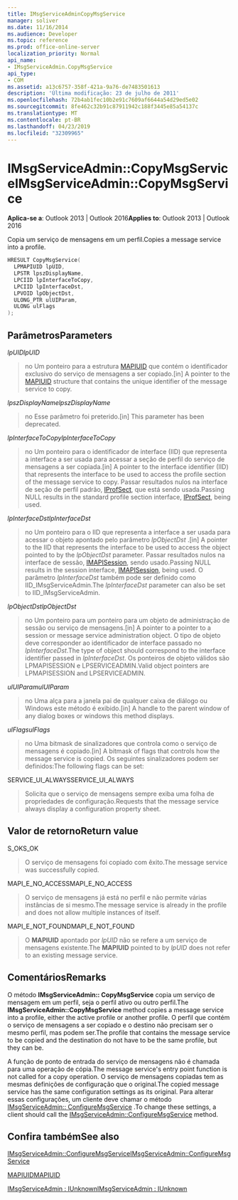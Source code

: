 ```yaml
---
title: IMsgServiceAdminCopyMsgService
manager: soliver
ms.date: 11/16/2014
ms.audience: Developer
ms.topic: reference
ms.prod: office-online-server
localization_priority: Normal
api_name:
- IMsgServiceAdmin.CopyMsgService
api_type:
- COM
ms.assetid: a13c6757-358f-421a-9a76-de7483501613
description: 'Última modificação: 23 de julho de 2011'
ms.openlocfilehash: 72b4ab1fec10b2e91c7609af6644a54d29ed5e02
ms.sourcegitcommit: 8fe462c32b91c87911942c188f3445e85a54137c
ms.translationtype: MT
ms.contentlocale: pt-BR
ms.lasthandoff: 04/23/2019
ms.locfileid: "32309965"
---
```

# <a name="imsgserviceadmincopymsgservice"></a><span data-ttu-id="ef6b7-103">IMsgServiceAdmin::CopyMsgService</span><span class="sxs-lookup"><span data-stu-id="ef6b7-103">IMsgServiceAdmin::CopyMsgService</span></span>

  
  
<span data-ttu-id="ef6b7-104">**Aplica-se a**: Outlook 2013 | Outlook 2016</span><span class="sxs-lookup"><span data-stu-id="ef6b7-104">**Applies to**: Outlook 2013 | Outlook 2016</span></span> 
  
<span data-ttu-id="ef6b7-105">Copia um serviço de mensagens em um perfil.</span><span class="sxs-lookup"><span data-stu-id="ef6b7-105">Copies a message service into a profile.</span></span> 
  
```cpp
HRESULT CopyMsgService(
  LPMAPIUID lpUID,
  LPSTR lpszDisplayName,
  LPCIID lpInterfaceToCopy,
  LPCIID lpInterfaceDst,
  LPVOID lpObjectDst,
  ULONG_PTR ulUIParam,
  ULONG ulFlags
);
```

## <a name="parameters"></a><span data-ttu-id="ef6b7-106">Parâmetros</span><span class="sxs-lookup"><span data-stu-id="ef6b7-106">Parameters</span></span>

 <span data-ttu-id="ef6b7-107">_lpUID_</span><span class="sxs-lookup"><span data-stu-id="ef6b7-107">_lpUID_</span></span>
  
> <span data-ttu-id="ef6b7-108">no Um ponteiro para a estrutura [MAPIUID](mapiuid.md) que contém o identificador exclusivo do serviço de mensagens a ser copiado.</span><span class="sxs-lookup"><span data-stu-id="ef6b7-108">[in] A pointer to the [MAPIUID](mapiuid.md) structure that contains the unique identifier of the message service to copy.</span></span> 
    
 <span data-ttu-id="ef6b7-109">_lpszDisplayName_</span><span class="sxs-lookup"><span data-stu-id="ef6b7-109">_lpszDisplayName_</span></span>
  
> <span data-ttu-id="ef6b7-110">no Esse parâmetro foi preterido.</span><span class="sxs-lookup"><span data-stu-id="ef6b7-110">[in] This parameter has been deprecated.</span></span> 
    
 <span data-ttu-id="ef6b7-111">_lpInterfaceToCopy_</span><span class="sxs-lookup"><span data-stu-id="ef6b7-111">_lpInterfaceToCopy_</span></span>
  
> <span data-ttu-id="ef6b7-112">no Um ponteiro para o identificador de interface (IID) que representa a interface a ser usada para acessar a seção de perfil do serviço de mensagens a ser copiada.</span><span class="sxs-lookup"><span data-stu-id="ef6b7-112">[in] A pointer to the interface identifier (IID) that represents the interface to be used to access the profile section of the message service to copy.</span></span> <span data-ttu-id="ef6b7-113">Passar resultados nulos na interface de seção de perfil padrão, [IProfSect](iprofsectimapiprop.md), que está sendo usada.</span><span class="sxs-lookup"><span data-stu-id="ef6b7-113">Passing NULL results in the standard profile section interface, [IProfSect](iprofsectimapiprop.md), being used.</span></span>
    
 <span data-ttu-id="ef6b7-114">_lpInterfaceDst_</span><span class="sxs-lookup"><span data-stu-id="ef6b7-114">_lpInterfaceDst_</span></span>
  
> <span data-ttu-id="ef6b7-115">no Um ponteiro para o IID que representa a interface a ser usada para acessar o objeto apontado pelo parâmetro _lpObjectDst_ .</span><span class="sxs-lookup"><span data-stu-id="ef6b7-115">[in] A pointer to the IID that represents the interface to be used to access the object pointed to by the  _lpObjectDst_ parameter.</span></span> <span data-ttu-id="ef6b7-116">Passar resultados nulos na interface de sessão, [IMAPISession](imapisessioniunknown.md), sendo usado.</span><span class="sxs-lookup"><span data-stu-id="ef6b7-116">Passing NULL results in the session interface, [IMAPISession](imapisessioniunknown.md), being used.</span></span> <span data-ttu-id="ef6b7-117">O parâmetro _lpInterfaceDst_ também pode ser definido como IID_IMsgServiceAdmin.</span><span class="sxs-lookup"><span data-stu-id="ef6b7-117">The  _lpInterfaceDst_ parameter can also be set to IID_IMsgServiceAdmin.</span></span> 
    
 <span data-ttu-id="ef6b7-118">_lpObjectDst_</span><span class="sxs-lookup"><span data-stu-id="ef6b7-118">_lpObjectDst_</span></span>
  
> <span data-ttu-id="ef6b7-119">no Um ponteiro para um ponteiro para um objeto de administração de sessão ou serviço de mensagens.</span><span class="sxs-lookup"><span data-stu-id="ef6b7-119">[in] A pointer to a pointer to a session or message service administration object.</span></span> <span data-ttu-id="ef6b7-120">O tipo de objeto deve corresponder ao identificador de interface passado no _lpInterfaceDst_.</span><span class="sxs-lookup"><span data-stu-id="ef6b7-120">The type of object should correspond to the interface identifier passed in  _lpInterfaceDst_.</span></span> <span data-ttu-id="ef6b7-121">Os ponteiros de objeto válidos são LPMAPISESSION e LPSERVICEADMIN.</span><span class="sxs-lookup"><span data-stu-id="ef6b7-121">Valid object pointers are LPMAPISESSION and LPSERVICEADMIN.</span></span>
    
 <span data-ttu-id="ef6b7-122">_ulUIParam_</span><span class="sxs-lookup"><span data-stu-id="ef6b7-122">_ulUIParam_</span></span>
  
> <span data-ttu-id="ef6b7-123">no Uma alça para a janela pai de qualquer caixa de diálogo ou Windows este método é exibido.</span><span class="sxs-lookup"><span data-stu-id="ef6b7-123">[in] A handle to the parent window of any dialog boxes or windows this method displays.</span></span>
    
 <span data-ttu-id="ef6b7-124">_ulFlags_</span><span class="sxs-lookup"><span data-stu-id="ef6b7-124">_ulFlags_</span></span>
  
> <span data-ttu-id="ef6b7-125">no Uma bitmask de sinalizadores que controla como o serviço de mensagens é copiado.</span><span class="sxs-lookup"><span data-stu-id="ef6b7-125">[in] A bitmask of flags that controls how the message service is copied.</span></span> <span data-ttu-id="ef6b7-126">Os seguintes sinalizadores podem ser definidos:</span><span class="sxs-lookup"><span data-stu-id="ef6b7-126">The following flags can be set:</span></span>
    
<span data-ttu-id="ef6b7-127">SERVICE_UI_ALWAYS</span><span class="sxs-lookup"><span data-stu-id="ef6b7-127">SERVICE_UI_ALWAYS</span></span> 
  
> <span data-ttu-id="ef6b7-128">Solicita que o serviço de mensagens sempre exiba uma folha de propriedades de configuração.</span><span class="sxs-lookup"><span data-stu-id="ef6b7-128">Requests that the message service always display a configuration property sheet.</span></span>
    
## <a name="return-value"></a><span data-ttu-id="ef6b7-129">Valor de retorno</span><span class="sxs-lookup"><span data-stu-id="ef6b7-129">Return value</span></span>

<span data-ttu-id="ef6b7-130">S_OK</span><span class="sxs-lookup"><span data-stu-id="ef6b7-130">S_OK</span></span> 
  
> <span data-ttu-id="ef6b7-131">O serviço de mensagens foi copiado com êxito.</span><span class="sxs-lookup"><span data-stu-id="ef6b7-131">The message service was successfully copied.</span></span>
    
<span data-ttu-id="ef6b7-132">MAPI_E_NO_ACCESS</span><span class="sxs-lookup"><span data-stu-id="ef6b7-132">MAPI_E_NO_ACCESS</span></span> 
  
> <span data-ttu-id="ef6b7-133">O serviço de mensagens já está no perfil e não permite várias instâncias de si mesmo.</span><span class="sxs-lookup"><span data-stu-id="ef6b7-133">The message service is already in the profile and does not allow multiple instances of itself.</span></span>
    
<span data-ttu-id="ef6b7-134">MAPI_E_NOT_FOUND</span><span class="sxs-lookup"><span data-stu-id="ef6b7-134">MAPI_E_NOT_FOUND</span></span> 
  
> <span data-ttu-id="ef6b7-135">O **MAPIUID** apontado por _lpUID_ não se refere a um serviço de mensagens existente.</span><span class="sxs-lookup"><span data-stu-id="ef6b7-135">The **MAPIUID** pointed to by  _lpUID_ does not refer to an existing message service.</span></span> 
    
## <a name="remarks"></a><span data-ttu-id="ef6b7-136">Comentários</span><span class="sxs-lookup"><span data-stu-id="ef6b7-136">Remarks</span></span>

<span data-ttu-id="ef6b7-137">O método **IMsgServiceAdmin:: CopyMsgService** copia um serviço de mensagem em um perfil, seja o perfil ativo ou outro perfil.</span><span class="sxs-lookup"><span data-stu-id="ef6b7-137">The **IMsgServiceAdmin::CopyMsgService** method copies a message service into a profile, either the active profile or another profile.</span></span> <span data-ttu-id="ef6b7-138">O perfil que contém o serviço de mensagens a ser copiado e o destino não precisam ser o mesmo perfil, mas podem ser.</span><span class="sxs-lookup"><span data-stu-id="ef6b7-138">The profile that contains the message service to be copied and the destination do not have to be the same profile, but they can be.</span></span> 
  
<span data-ttu-id="ef6b7-139">A função de ponto de entrada do serviço de mensagens não é chamada para uma operação de cópia.</span><span class="sxs-lookup"><span data-stu-id="ef6b7-139">The message service's entry point function is not called for a copy operation.</span></span> <span data-ttu-id="ef6b7-140">O serviço de mensagens copiadas tem as mesmas definições de configuração que o original.</span><span class="sxs-lookup"><span data-stu-id="ef6b7-140">The copied message service has the same configuration settings as its original.</span></span> <span data-ttu-id="ef6b7-141">Para alterar essas configurações, um cliente deve chamar o método [IMsgServiceAdmin:: ConfigureMsgService](imsgserviceadmin-configuremsgservice.md) .</span><span class="sxs-lookup"><span data-stu-id="ef6b7-141">To change these settings, a client should call the [IMsgServiceAdmin::ConfigureMsgService](imsgserviceadmin-configuremsgservice.md) method.</span></span> 
  
## <a name="see-also"></a><span data-ttu-id="ef6b7-142">Confira também</span><span class="sxs-lookup"><span data-stu-id="ef6b7-142">See also</span></span>



[<span data-ttu-id="ef6b7-143">IMsgServiceAdmin::ConfigureMsgService</span><span class="sxs-lookup"><span data-stu-id="ef6b7-143">IMsgServiceAdmin::ConfigureMsgService</span></span>](imsgserviceadmin-configuremsgservice.md)
  
[<span data-ttu-id="ef6b7-144">MAPIUID</span><span class="sxs-lookup"><span data-stu-id="ef6b7-144">MAPIUID</span></span>](mapiuid.md)
  
[<span data-ttu-id="ef6b7-145">IMsgServiceAdmin : IUnknown</span><span class="sxs-lookup"><span data-stu-id="ef6b7-145">IMsgServiceAdmin : IUnknown</span></span>](imsgserviceadminiunknown.md)

